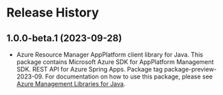 # Release History

## 1.0.0-beta.1 (2023-09-28)

- Azure Resource Manager AppPlatform client library for Java. This package contains Microsoft Azure SDK for AppPlatform Management SDK. REST API for Azure Spring Apps. Package tag package-preview-2023-09. For documentation on how to use this package, please see [Azure Management Libraries for Java](https://aka.ms/azsdk/java/mgmt).
